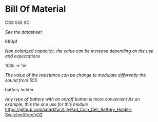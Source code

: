 # Bill Of Material #

CSS 555 SC

*See the datasheet*

680pf

*Non polarized capacitor, the value can be increase depending on the use and expectations*

100k -> 1m

*The value of the resistance can be change to modulate differently the sound from 555*

battery holder

*Any type of battery with an on/off button is more convenient
As an example, this the one use for this module* 
https://github.com/sparkfun/LilyPad_Coin_Cell_Battery_Holder-Switched/tree/v02
